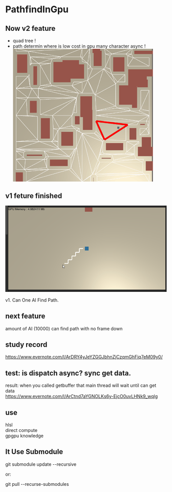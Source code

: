 # PathfindInGpu

## Now v2 feature  
- quad tree ! 
- path determin where is low cost in gpu many character async ! 
![](pathfindInGPU_QuadTree.gif)


## v1 feture finished

![](pathfindInGPU.gif)

v1. Can One AI Find Path.

## next feature
amount of AI (10000) can find path with no frame down

## study record   
https://www.evernote.com/l/ArDRY4yJeYZGGJbhnZjCzqmGhFiq7eM09y0/  

## test: is dispatch async? sync get data. 
result: when you called getbuffer that main thread will wait until can get data  
https://www.evernote.com/l/ArCtnd7aYGNOLKs6y-EjcO0uvLHNk9_wqlg  



## use
hlsl  
direct compute  
gpgpu knowledge  


## It Use Submodule  

git submodule update --recursive

or:

git pull --recurse-submodules
